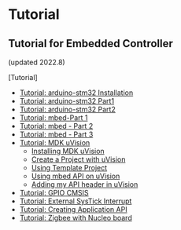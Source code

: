 # Tutorial

## Tutorial for Embedded Controller
(updated 2022.8)

[Tutorial]
  * [Tutorial: arduino-stm32 Installation](tutorial-arduino-stm32-installation.md)
  * [Tutorial: arduino-stm32 Part1](tutorial-arduino-stm32-part1.md)
  * [Tutorial: arduino-stm32 Part2](tutorial-arduino-stm32-part-2.md)
  * [Tutorial: mbed-Part 1](tutorial-create-new-project-in-mbed.md)
  * [Tutorial: mbed - Part 2](tutorial-gpio-with-mbed-part-1.md)
  * [Tutorial: mbed - Part 3](tutorial-mbed-part-2.md)
  * [Tutorial: MDK uVision](mdk-uvision/README.md)
    * [Installing MDK uVision](mdk-uvision/installation.md)
    * [Create a Project with uVision](mdk-uvision/create-a-project-with-uvision.md)
    * [Using Template Project](mdk-uvision/using-template-project.md)
    * [Using mbed API on uVision](mdk-uvision/using-mbed-api-on-uvision.md)
    * [Adding my API header in uVision](mdk-uvision/adding-my-api-header-in-uvision.md)
  * [Tutorial: GPIO CMSIS](tutorial-gpio-di-o-cmsis.md)
  * [Tutorial: External SysTick Interrupt](tutorial-external-systick-interrupt.md)
  * [Tutorial: Creating Application API](tutorial-creating-application-api.md)
  * [Tutorial: Zigbee with Nucleo board](zigbee.md)